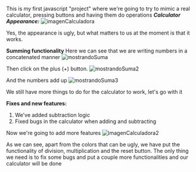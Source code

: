 This is my first javascript "project" where we're going to try to mimic a real calculator, pressing buttons and having them do operations
***Calculator Appearance:***
![imagenCalculadora](https://github.com/CristianRMN/calculadoraPracticaJS/assets/172594866/226094c5-4d34-46a3-a061-872e31bb2707)

Yes, the appearance is ugly, but what matters to us at the moment is that it works.


**Summing functionality**
Here we can see that we are writing numbers in a concatenated manner
![mostrandoSuma](https://github.com/CristianRMN/calculadoraPracticaJS/assets/172594866/6855f96b-b32a-4d01-9109-da58e07f0c17)

Then click on the plus (+) button.
![mostrandoSuma2](https://github.com/CristianRMN/calculadoraPracticaJS/assets/172594866/7b73d34d-a7e2-4cdc-bfc9-0dd351824283)

And the numbers add up
![mostrandoSuma3](https://github.com/CristianRMN/calculadoraPracticaJS/assets/172594866/d385cc45-1690-4dc6-89c7-93130bea7951)

We still have more things to do for the calculator to work, let's go with it

**Fixes and new features:**
1. We've added subtraction logic
2. Fixed bugs in the calculator when adding and subtracting


Now we're going to add more features
![imagenCalculadora2](https://github.com/CristianRMN/calculadoraPracticaJS/assets/172594866/37918916-22a2-4427-a3d7-3d00c1709179)

As we can see, apart from the colors that can be ugly, we have put the functionality of division, 
multiplication and the reset button. The only thing we need is to fix some bugs and put a couple more functionalities and 
our calculator will be done

